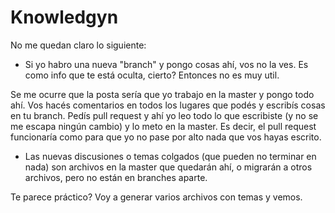 Knowledgyn
==========

No me quedan claro lo siguiente:

* Si yo habro una nueva "branch" y pongo cosas ahí, vos no la ves. Es como info que te está oculta, cierto? Entonces no es muy util. 

Se me ocurre que la posta sería que yo trabajo en la master y pongo todo ahí. Vos hacés comentarios en todos los lugares que podés y escribís cosas en tu branch. Pedís pull request y ahí yo leo todo lo que escribiste (y no se me escapa ningún cambio) y lo meto en la master. Es decir, el pull request funcionaría como para que yo no pase por alto nada que vos hayas escrito.

* Las nuevas discusiones o temas colgados (que pueden no terminar en nada) son archivos en la master que quedarán ahí, o migrarán a otros archivos, pero no están en branches aparte.


Te parece práctico? Voy a generar varios archivos con temas y vemos.

